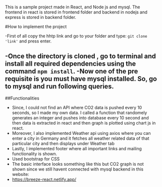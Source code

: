 
This is a sample project made in React, and Node js and mysql. The frontend in react is stored in frontend folder and backend in nodejs and express is stored in backend folder.

#How to implement the project

-First of all copy the hhtp link and go to your folder and type:  `git clone 'link'` and press enter.

-Once the directory is cloned , go to terminal and install all required dependencies using the command `npm install`.
-Now one of the pre requisite is you must have mysql installed. So, go to mysql and run following queries.
-

##Functionalities
- Since, I could not find an API where CO2 data is pushed every 10 seconds, so I made my own data. I called a function that randomely generates an integer and pushes into database   every 10 second and then data is extracted in react and then graph is plotted using chart js in react.
- Moreover, I also implemented Weather api using axios where you can enter a city in Germany and it fetches all weather related data of that particular city and then displays      under Weather tab
- Lastly, I implemented footer where all important links and mailing functionality is shown.
- Used bootstrap for CSS 
- The basic interface looks something like this but CO2 graph is not shown since we still havent connected with mysql backend in this website:
- https://breeze-react.netlify.app/ 
